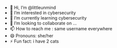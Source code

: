 - 👋 Hi, I’m @littleunmind
- 👀 I’m interested in cybersecurity
- 🌱 I’m currently learning cybersecurity
- 💞️ I’m looking to collaborate on ...
- 📫 How to reach me : same username everywhere
- 😄 Pronouns: she/her
- ⚡ Fun fact: i have 2 cats

<!---
littleunmind/littleunmind is a ✨ special ✨ repository because its `README.md` (this file) appears on your GitHub profile.
You can click the Preview link to take a look at your changes.
--->
